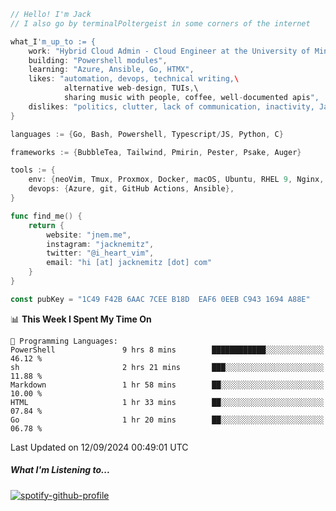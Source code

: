 ```go
// Hello! I'm Jack
// I also go by terminalPoltergeist in some corners of the internet

what_I'm_up_to := {
    work: "Hybrid Cloud Admin - Cloud Engineer at the University of Minnesota",
    building: "Powershell modules",
    learning: "Azure, Ansible, Go, HTMX",
    likes: "automation, devops, technical writing,\
            alternative web-design, TUIs,\
            sharing music with people, coffee, well-documented apis",
    dislikes: "politics, clutter, lack of communication, inactivity, Java",
}

languages := {Go, Bash, Powershell, Typescript/JS, Python, C}

frameworks := {BubbleTea, Tailwind, Pmirin, Pester, Psake, Auger}

tools := {
    env: {neoVim, Tmux, Proxmox, Docker, macOS, Ubuntu, RHEL 9, Nginx, DigitalOcean, Cloudflare},
    devops: {Azure, git, GitHub Actions, Ansible},
}

func find_me() {
    return {
        website: "jnem.me",
        instagram: "jacknemitz",
        twitter: "@i_heart_vim",
        email: "hi [at] jacknemitz [dot] com"
    }
}

const pubKey = "1C49 F42B 6AAC 7CEE B18D  EAF6 0EEB C943 1694 A88E"
```

<!--START_SECTION:waka-->
📊 **This Week I Spent My Time On** 

```text
💬 Programming Languages: 
PowerShell               9 hrs 8 mins        ████████████░░░░░░░░░░░░░   46.12 % 
sh                       2 hrs 21 mins       ███░░░░░░░░░░░░░░░░░░░░░░   11.88 % 
Markdown                 1 hr 58 mins        ██░░░░░░░░░░░░░░░░░░░░░░░   10.00 % 
HTML                     1 hr 33 mins        ██░░░░░░░░░░░░░░░░░░░░░░░   07.84 % 
Go                       1 hr 20 mins        ██░░░░░░░░░░░░░░░░░░░░░░░   06.78 % 
```


 Last Updated on 12/09/2024 00:49:01 UTC
<!--END_SECTION:waka-->

##### What I'm Listening to...

[![spotify-github-profile](https://jnem.me/listening-item?maxAge=2592000)](https://jnem.me/listening)
